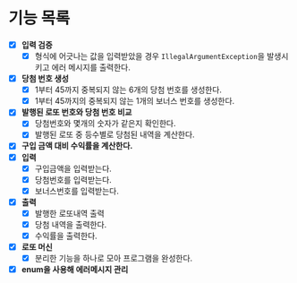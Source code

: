 # 기능 목록
- [x] **입력 검증**
    - [x] 형식에 어긋나는 값을 입력받았을 경우 ```IllegalArgumentException```을 발생시키고 에러 메시지를 출력한다.
- [x] **당첨 번호 생성**
    - [x] 1부터 45까지 중복되지 않는 6개의 당첨 번호를 생성한다.
    - [x] 1부터 45까지의 중복되지 않는 1개의 보너스 번호를 생성한다.

- [x] **발행된 로또 번호와 당첨 번호 비교**
    - [x] 당첨번호와 몇개의 숫자가 같은지 확인한다.
    - [x] 발행된 로또 중 등수별로 당첨된 내역을 계산한다.
- [x] **구입 금액 대비 수익률을 계산한다.**
- [x] **입력**
  - [x] 구입금액을 입력받는다.
  - [x] 당첨번호를 입력받는다.
  - [x] 보너스번호를 입력받는다.

- [x] **출력**
  - [x] 발행한 로또내역 출력
  - [x] 당첨 내역을 출력한다.
  - [x] 수익률을 출력한다.
  
- [x] **로또 머신**
  - [x] 분리한 기능을 하나로 모아 프로그램을 완성한다.
- [x] **enum을 사용해 에러메시지 관리**